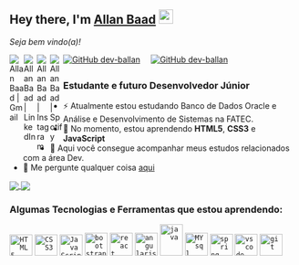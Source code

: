 ## Hey there, I'm <a href="https://www.linkedin.com/in/baadallan/" target="_blank">Allan Baad</a>  <img src="https://media.giphy.com/media/hvRJCLFzcasrR4ia7z/giphy.gif" width="25px" height="25px">
_Seja bem vindo(a)!_

<a href="mailto:munisallan@gmail.com">
  <img align="left" alt="Allan Baad | Gmail" width="25px" 
src="https://upload.wikimedia.org/wikipedia/commons/7/7e/Gmail_icon_%282020%29.svg" />
</a>
<a href="https://www.linkedin.com/in/baadallan">
  <img align="left" alt="Allan Baad | LinkedIn" width="23px" src="https://imgur.com/OQUXwNp" />
</a>
<a href="https://www.instagram.com/ballanm19/">
  <img align="left" alt="Allan Baad | Instagram" width="23px" src="https://upload.wikimedia.org/wikipedia/commons/9/96/Instagram.svg" />
</a>
<a href="https://open.spotify.com/user/21rgyqxp4pguefcufjk2gfxya?si=84424feb4a3a4463">
  <img align="left" alt="Allan Baad | Spotify" width="23px" src="https://upload.wikimedia.org/wikipedia/commons/thumb/1/19/Spotify_logo_without_text.svg/1920px-Spotify_logo_without_text.svg.png" />
</a>

[![GitHub dev-ballan](https://img.shields.io/github/followers/dev-ballan?label=follow&style=social)](https://github.com/dev-ballan)
<sub>ㅤ</sub>
[![GitHub dev-ballan](https://komarev.com/ghpvc/?username=dev-ballan&label=Profile%20views&color=0eb45e&style=flat)](https://github.com/dev-ballan)
<sub>ㅤ</sub>

### Estudante e futuro Desenvolvedor Júnior


<!-- - 🔭 I’m currently working on [Suche](https://github.com/UFAPE-Projetao20201/) -->
- ⚡ Atualmente estou estudando Banco de Dados Oracle e Análise e Desenvolvimento de Sistemas na FATEC.
- 🌱 No momento, estou aprendendo **HTML5**, **CSS3** e **JavaScript**
- 🎯 Aqui você consegue acompanhar meus estudos relacionados com a área Dev.
- 💬 Me pergunte qualquer coisa [aqui][telegram]







<!-- ### 🎧 Spotify Playing

[<img src="https://spotify-now-playing-.vercel.app/api/spotify" alt="Allan Munis Spotify Playing" width="350" />](https://open.spotify.com/user/21rgyqxp4pguefcufjk2gfxya)

### 🎧 Spotify Playing

[<img src="https://spotify-now-playing-lohhans.vercel.app/api/spotify" alt="lohhans Spotify Playing" width="350" />](https://open.spotify.com/user/12148950715) -->


<a href="https://github.com/dev-ballan/github-readme-stats">
  <img align="center" src="https://github-readme-stats.vercel.app/api?username=dev-ballan&show_icons=true&count_private=true&theme=dark" width="360" /> </a>
<a href="https://github.com/dev-ballan/github-readme-stats">
  
  <img align="center" src="https://github-readme-stats.vercel.app/api/top-langs/?username=dev-ballan&layout=compact&hide=Tex,VHDL,Jupyter Notebook&theme=dark&custom_title=Most Used Languages" height="141"/> 
</a>

 ### Algumas Tecnologias e Ferramentas que estou aprendendo: 
<div>
  <code><img width="40px" height="37" src="https://cdn.jsdelivr.net/gh/devicons/devicon/icons/html5/html5-original.svg" title = "HTML5"/></code>
  <code><img width="40px" height="37" src="https://cdn.jsdelivr.net/gh/devicons/devicon/icons/css3/css3-original.svg" title = "CSS3"/></code>
  <code><img width="40px" height="37" src="https://cdn.jsdelivr.net/gh/devicons/devicon/icons/javascript/javascript-original.svg" title = "JavaScript"/></code>
  <code><img width="40px" height="40" src="https://cdn.jsdelivr.net/gh/devicons/devicon/icons/bootstrap/bootstrap-original.svg" title = "bootstrap"/></code>
  <code><img width="40px" height="40" src="https://cdn.jsdelivr.net/gh/devicons/devicon/icons/react/react-original.svg" title = "react"/></code>
  <code><img width="40px" height="40" src="https://cdn.jsdelivr.net/gh/devicons/devicon/icons/angularjs/angularjs-original.svg" title = "angularjs"></code>
  <code><img width="40px" height="55" src="https://cdn.jsdelivr.net/gh/devicons/devicon/icons/java/java-plain.svg" title = "java" /></code>
  <code><img width="40px" height="40" src="https://cdn.jsdelivr.net/gh/devicons/devicon/icons/mysql/mysql-original.svg" title = "MYsql"/></code>
 <!-- <code><img width="40px" height="40" src="https://cdn.jsdelivr.net/gh/devicons/devicon/icons/docker/docker-plain.svg" title = "docker"/></code> -->
   <code><img width="40px" height="38" src="https://cdn.jsdelivr.net/gh/devicons/devicon/icons/spring/spring-original.svg" title = "spring"/></code>
   <code><img width="40px" height="38" src="https://cdn.jsdelivr.net/gh/devicons/devicon/icons/vscode/vscode-original.svg" title = "vscode"/></code>
  <code><img width="40px" height="38" src="https://cdn.jsdelivr.net/gh/devicons/devicon/icons/git/git-original.svg" title = "git"/></code>
  
  <!-- <img align="right" alt="bruno-gif" height="180" style="border-radius:50px;" 
       src="http://clubedosgeeks.com.br/wp-content/uploads/2016/01/dormrm.gif"> -->
</div> 

[gmail]: mailto:munisallan@gmail.com
[instagram]: https://www.instagram.com/ballanm19/
[linkedin]: https://www.linkedin.com/in/baadallan/
[telegram]: http://t.me/ballanm


<!-- ![Snake animation](https://github.com/AugustoCesarAC/AugustoCesarAC/blob/output/github-contribution-grid-snake.svg) --!>


